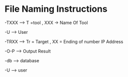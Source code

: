 # File Naming Instructions
-TXXX --> T =tool , XXX -> Name Of Tool

-U --> User 

-TRXX --> Tr = Target , XX = Ending of number IP Address 

-O-P --> Output Result

-db --> database

-U --> user

